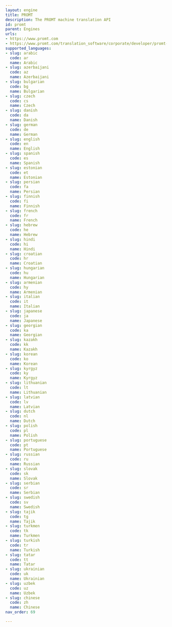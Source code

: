 ```yaml
---
layout: engine
title: PROMT
description: The PROMT machine translation API
id: promt
parent: Engines
urls:
- https://www.promt.com
- https://www.promt.com/translation_software/corporate/developer/promt-cloud-api/
supported_languages:
- slug: arabic
  code: ar
  name: Arabic
- slug: azerbaijani
  code: az
  name: Azerbaijani
- slug: bulgarian
  code: bg
  name: Bulgarian
- slug: czech
  code: cs
  name: Czech
- slug: danish
  code: da
  name: Danish
- slug: german
  code: de
  name: German
- slug: english
  code: en
  name: English
- slug: spanish
  code: es
  name: Spanish
- slug: estonian
  code: et
  name: Estonian
- slug: persian
  code: fa
  name: Persian
- slug: finnish
  code: fi
  name: Finnish
- slug: french
  code: fr
  name: French
- slug: hebrew
  code: he
  name: Hebrew
- slug: hindi
  code: hi
  name: Hindi
- slug: croatian
  code: hr
  name: Croatian
- slug: hungarian
  code: hu
  name: Hungarian
- slug: armenian
  code: hy
  name: Armenian
- slug: italian
  code: it
  name: Italian
- slug: japanese
  code: ja
  name: Japanese
- slug: georgian
  code: ka
  name: Georgian
- slug: kazakh
  code: kk
  name: Kazakh
- slug: korean
  code: ko
  name: Korean
- slug: kyrgyz
  code: ky
  name: Kyrgyz
- slug: lithuanian
  code: lt
  name: Lithuanian
- slug: latvian
  code: lv
  name: Latvian
- slug: dutch
  code: nl
  name: Dutch
- slug: polish
  code: pl
  name: Polish
- slug: portuguese
  code: pt
  name: Portuguese
- slug: russian
  code: ru
  name: Russian
- slug: slovak
  code: sk
  name: Slovak
- slug: serbian
  code: sr
  name: Serbian
- slug: swedish
  code: sv
  name: Swedish
- slug: tajik
  code: tg
  name: Tajik
- slug: turkmen
  code: tk
  name: Turkmen
- slug: turkish
  code: tr
  name: Turkish
- slug: tatar
  code: tt
  name: Tatar
- slug: ukrainian
  code: uk
  name: Ukrainian
- slug: uzbek
  code: uz
  name: Uzbek
- slug: chinese
  code: zh
  name: Chinese
nav_order: 69

---
```




